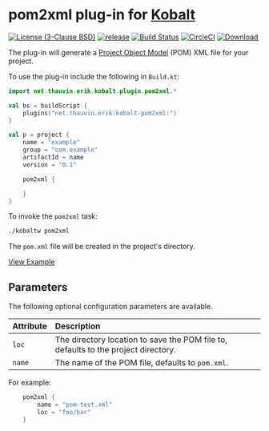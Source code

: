 # pom2xml plug-in for [Kobalt](http://beust.com/kobalt/home/index.html)

[![License (3-Clause BSD)](https://img.shields.io/badge/license-BSD%203--Clause-blue.svg?style=flat-square)](http://opensource.org/licenses/BSD-3-Clause) [![release](http://github-release-version.herokuapp.com/github/ethauvin/kobalt-pom2xml/release.svg?style=flat)](https://github.com/ethauvin/kobalt-pom2xml/releases/latest) [![Build Status](https://travis-ci.org/ethauvin/kobalt-pom2xml.svg?branch=master)](https://travis-ci.org/ethauvin/kobalt-pom2xml) [![CircleCI](https://circleci.com/gh/ethauvin/kobalt-pom2xml/tree/master.svg?style=shield)](https://circleci.com/gh/ethauvin/kobalt-pom2xml/tree/master) [![Download](https://api.bintray.com/packages/ethauvin/maven/kobalt-pom2xml/images/download.svg) ](https://bintray.com/ethauvin/maven/kobalt-pom2xml/_latestVersion)


The plug-in will generate a [Project Object Model](https://maven.apache.org/guides/introduction/introduction-to-the-pom.html) (POM) XML file for your project.

To use the plug-in include the following in `Build.kt`:

```kotlin
import net.thauvin.erik.kobalt.plugin.pom2xml.*

val bs = buildScript {
    plugins("net.thauvin.erik:kobalt-pom2xml:")
}

val p = project {
    name = "example"
    group = "com.example"
    artifactId = name
    version = "0.1"

    pom2xml {

    }
}
```

To invoke the `pom2xml` task:

```sh
./kobaltw pom2xml
```

The `pom.xml` file will be created in the project's directory.

[View Example](https://github.com/ethauvin/kobalt-pom2xml/blob/master/example/kobalt/src/Build.kt)

## Parameters

The following optional configuration parameters are available.

Attribute       | Description
:---------------|:----------------------------------------------------------------------------------
`loc`          | The directory location to save the POM file to, defaults to the project directory.
`name`           | The name of the POM file, defaults to `pom.xml`.

For example:

```kotlin
    pom2xml {
        name = "pom-test.xml"
        loc = "foo/bar"
    }
```